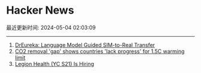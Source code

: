 # Hacker News

最近更新时间: 2024-05-04 02:03:09

--- 
1. [DrEureka: Language Model Guided SIM-to-Real Transfer](https://eureka-research.github.io/dr-eureka/) 
2. [CO2 removal 'gap' shows countries 'lack progress' for 1.5C warming limit](https://www.carbonbrief.org/co2-removal-gap-shows-countries-lack-progress-for-1-5c-warming-limit/) 
3. [Legion Health (YC S21) Is Hiring](https://www.ycombinator.com/companies/legion-health/jobs/2Ug8ABL-founding-engineer) 
